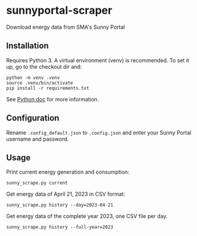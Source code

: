# sunnyportal-scraper
Download energy data from SMA's Sunny Portal

## Installation
Requires Python 3. A virtual environment (venv) is recommended. To set it up, go to the checkout dir and:
```
python -m venv .venv
source .venv/bin/activate
pip install -r requirements.txt
```
See [Python doc][1] for more information.

## Configuration
Rename `.config_default.json` to `.config.json` and enter your Sunny Portal username and password.

## Usage
Print current energy generation and consumption:
```
sunny_scrape.py current
```

Get energy data of April 21, 2023 in CSV format:
```
sunny_scrape.py history --day=2023-04-21
```

Get energy data of the complete year 2023, one CSV file per day.
```
sunny_scrape.py history --full-year=2023
```

[1]: https://packaging.python.org/en/latest/guides/installing-using-pip-and-virtual-environments/
